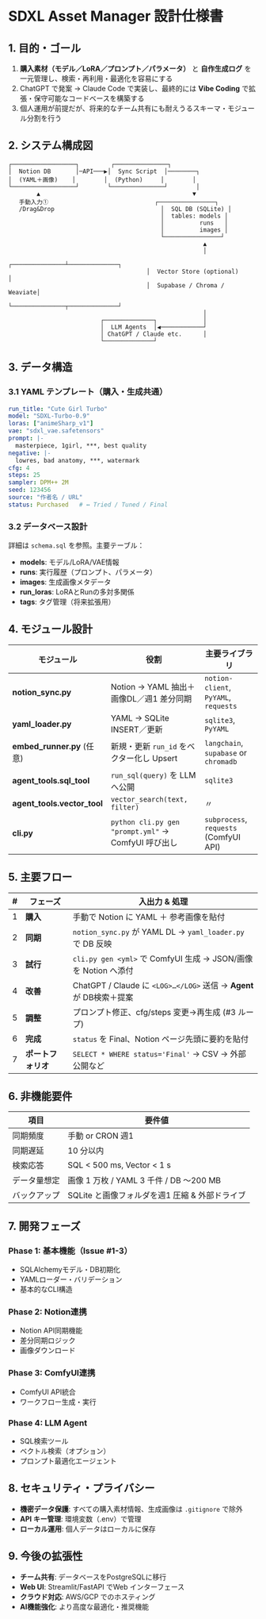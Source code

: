 # SDXL Asset Manager 設計仕様書

## 1. 目的・ゴール

1. **購入素材（モデル／LoRA／プロンプト／パラメータ）** と **自作生成ログ** を一元管理し、検索・再利用・最適化を容易にする
2. ChatGPT で発案 → Claude Code で実装し、最終的には **Vibe Coding** で拡張・保守可能なコードベースを構築する
3. 個人運用が前提だが、将来的なチーム共有にも耐えうるスキーマ・モジュール分割を行う

## 2. システム構成図

```
┌──────────────────┐         ┌───────────────┐
│  Notion DB       │─API───▶│  Sync Script  │────────┐
│  (YAML＋画像)    │        │  (Python)     │        │
└──────────────────┘        └───────────────┘        │
        ▲                                           ▼
   手動入力①                              ┌────────────────┐
   /Drag&Drop                              │  SQL DB (SQLite) │
                                           │  tables: models │
                                           │          runs   │
                                           │          images │
                                           └────────────────┘
                                                       ▲
                                                       │
                                       ┌───────────────┴──────────────┐
                                       │  Vector Store (optional)     │
                                       │  Supabase / Chroma / Weaviate│
                                       └───────────────┬──────────────┘
                                                       │
                          ┌──────────────┐             │
                          │  LLM Agents  │◀────────────┘
                          │ ChatGPT / Claude etc.      │
                          └──────────────┘
```

## 3. データ構造

### 3.1 YAML テンプレート（購入・生成共通）

```yaml
run_title: "Cute Girl Turbo"
model: "SDXL-Turbo-0.9"
loras: ["animeSharp_v1"]
vae: "sdxl_vae.safetensors"
prompt: |-
  masterpiece, 1girl, ***, best quality
negative: |-
  lowres, bad anatomy, ***, watermark
cfg: 4
steps: 25
sampler: DPM++ 2M
seed: 123456
source: "作者名 / URL"
status: Purchased   # ↔ Tried / Tuned / Final
```

### 3.2 データベース設計

詳細は `schema.sql` を参照。主要テーブル：

- **models**: モデル/LoRA/VAE情報
- **runs**: 実行履歴（プロンプト、パラメータ）
- **images**: 生成画像メタデータ
- **run_loras**: LoRAとRunの多対多関係
- **tags**: タグ管理（将来拡張用）

## 4. モジュール設計

| モジュール                         | 役割                                              | 主要ライブラリ                                |
| ----------------------------- | ----------------------------------------------- | -------------------------------------- |
| **notion\_sync.py**           | Notion → YAML 抽出＋画像DL／週1 差分同期                   | `notion-client`, `PyYAML`, `requests`  |
| **yaml\_loader.py**           | YAML → SQLite INSERT／更新                         | `sqlite3`, `PyYAML`                    |
| **embed\_runner.py** (任意)     | 新規・更新 `run_id` をベクター化し Upsert                   | `langchain`, `supabase` or `chromadb`  |
| **agent\_tools.sql\_tool**    | `run_sql(query)` を LLM へ公開                      | `sqlite3`                              |
| **agent\_tools.vector\_tool** | `vector_search(text, filter)`                   | 〃                                      |
| **cli.py**                    | `python cli.py gen "prompt.yml"` → ComfyUI 呼び出し | `subprocess`, `requests` (ComfyUI API) |

## 5. 主要フロー

| # | フェーズ        | 入出力 & 処理                                                   |
| - | ----------- | ---------------------------------------------------------- |
| 1 | **購入**      | 手動で Notion に YAML ＋ 参考画像を貼付                                |
| 2 | **同期**      | `notion_sync.py` が YAML DL → `yaml_loader.py` で DB 反映      |
| 3 | **試行**      | `cli.py gen <yml>` で ComfyUI 生成 → JSON/画像を Notion へ添付      |
| 4 | **改善**      | ChatGPT / Claude に `<LOG>…</LOG>` 送信 → **Agent** が DB検索＋提案 |
| 5 | **調整**      | プロンプト修正、cfg/steps 変更→再生成 (#3 ループ)                          |
| 6 | **完成**      | `status` を Final、Notion ページ先頭に要約を貼付                        |
| 7 | **ポートフォリオ** | `SELECT * WHERE status='Final'` → CSV → 外部公開など             |

## 6. 非機能要件

| 項目     | 要件値                              |
| ------ | -------------------------------- |
| 同期頻度   | 手動 or CRON 週1                    |
| 同期遅延   | 10 分以内                           |
| 検索応答   | SQL < 500 ms, Vector < 1 s       |
| データ量想定 | 画像 1 万枚 / YAML 3 千件 / DB 〜200 MB |
| バックアップ | SQLite と画像フォルダを週1 圧縮 & 外部ドライブ    |

## 7. 開発フェーズ

### Phase 1: 基本機能（Issue #1-3）
- SQLAlchemyモデル・DB初期化
- YAMLローダー・バリデーション
- 基本的なCLI構造

### Phase 2: Notion連携
- Notion API同期機能
- 差分同期ロジック
- 画像ダウンロード

### Phase 3: ComfyUI連携
- ComfyUI API統合
- ワークフロー生成・実行

### Phase 4: LLM Agent
- SQL検索ツール
- ベクトル検索（オプション）
- プロンプト最適化エージェント

## 8. セキュリティ・プライバシー

- **機密データ保護**: すべての購入素材情報、生成画像は `.gitignore` で除外
- **API キー管理**: 環境変数（.env）で管理
- **ローカル運用**: 個人データはローカルに保存

## 9. 今後の拡張性

- **チーム共有**: データベースをPostgreSQLに移行
- **Web UI**: Streamlit/FastAPI でWeb インターフェース
- **クラウド対応**: AWS/GCP でのホスティング
- **AI機能強化**: より高度な最適化・推奨機能